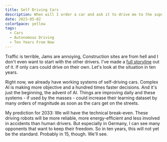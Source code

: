 ```yaml
---
title: Self Driving Cars
description: When will I order a car and ask it to drive me to the supermarket?
date: 2023-05-02
colorSpace: yellow
tags:
  - Cars
  - Autonomous Driving
  - Ten Years From Now
---
```


Traffic is terrible, Jams are annoying, Construction sites are from hell and I
don't even want to start with the other drivers. I've made a
[full storyline](/storylines/traffic) out of it. If only cars could drive on
their own. Let's look at the situation in ten years.

Right now, we already have working systems of self-driving cars. Complex AI is
making more objective and a hundred times faster decisions. And it's just the
beginning, the advent of AI. Things are improving daily and these systems - if
used by the masses - could increase their learning dataset by many orders of
magnitude as soon as the cars get on the streets.

My prediction for 2033: We will have the technical break-even. These driving
robots will be more reliable, more energy-efficient and less involved in
accidents than human drivers. But especially in Germany, I can see many
opponents that want to keep their freedom. So in ten years, this will not yet be
the standard. Probably in 15, though. We'll see.

